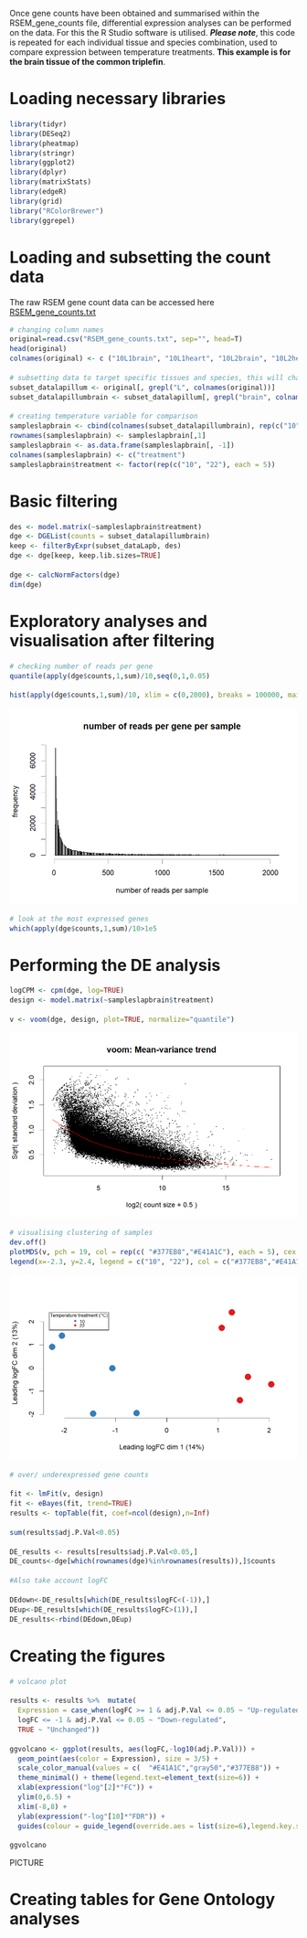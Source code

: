 Once gene counts have been obtained and summarised within the RSEM_gene_counts file, differential expression analyses can be performed on the data. For this the R Studio software is utilised. **_Please note_**, this code is repeated for each individual tissue and species combination, used to compare expression between temperature treatments. **This example is for the brain tissue of the common triplefin**.

# Loading necessary libraries
``` r
library(tidyr)
library(DESeq2)
library(pheatmap)
library(stringr)
library(ggplot2)
library(dplyr)
library(matrixStats)
library(edgeR)
library(grid)
library("RColorBrewer")
library(ggrepel)
```
# Loading and subsetting the count data
The raw RSEM gene count data can be accessed here [RSEM_gene_counts.txt](https://github.com/breanariordan/triplefinRNA/blob/main/RSEM_gene_counts.txt)
``` r
# changing column names
original=read.csv("RSEM_gene_counts.txt", sep="", head=T)
head(original)
colnames(original) <- c ("10L1brain", "10L1heart", "10L2brain", "10L2heart", "10L3brain", "10L3heart", "10L4brain", "10L4heart", "10L5brain", "10L5heart", "10N1brain", "10N1heart", "10N2brain", "10N2heart", "10N3brain","10N3heart", "10N4brain", "10N4heart", "10N5brain", "10N5heart", "22L1brain", "22L1heart", "22L2brain", "22L2heart", "22L3brain", "22L3heart", "22L4brain", "22L4heart", "22L5brain", "22L5heart", "22N1brain", "22N1heart", "22N2brain", "22N2heart", "22N3brain", "22N3heart", "22N4brain", "22N4heart", "22N5brain", "22N5heart")

# subsetting data to target specific tissues and species, this will change depending on what you are looking at
subset_datalapillum <- original[, grepl("L", colnames(original))]
subset_datalapillumbrain <- subset_datalapillum[, grepl("brain", colnames(subset_datalapillumbrain))]

# creating temperature variable for comparison
sampleslapbrain <- cbind(colnames(subset_datalapillumbrain), rep(c("10", "22"), each = 5))
rownames(sampleslapbrain) <- sampleslapbrain[,1]
sampleslapbrain <- as.data.frame(sampleslapbrain[, -1])
colnames(sampleslapbrain) <- c("treatment")
sampleslapbrain$treatment <- factor(rep(c("10", "22"), each = 5))
```
# Basic filtering
``` r
des <- model.matrix(~sampleslapbrain$treatment)
dge <- DGEList(counts = subset_datalapillumbrain)
keep <- filterByExpr(subset_dataLapb, des)
dge <- dge[keep, keep.lib.sizes=TRUE]

dge <- calcNormFactors(dge)
dim(dge)
```
# Exploratory analyses and visualisation after filtering
``` r
# checking number of reads per gene
quantile(apply(dge$counts,1,sum)/10,seq(0,1,0.05)

hist(apply(dge$counts,1,sum)/10, xlim = c(0,2000), breaks = 100000, main = "number of reads per gene per sample", xlab = "number of reads per sample", ylab = "frequency")
```
![](DEfigures/histogramtriplefin.png)
``` r
# look at the most expressed genes
which(apply(dge$counts,1,sum)/10>1e5
```
# Performing the DE analysis
``` r
logCPM <- cpm(dge, log=TRUE)
design <- model.matrix(~sampleslapbrain$treatment)

v <- voom(dge, design, plot=TRUE, normalize="quantile")
```
![](DEfigures/voom.png)
``` r
# visualising clustering of samples
dev.off()
plotMDS(v, pch = 19, col = rep(c( "#377EB8","#E41A1C"), each = 5), cex = 2, frame = F, main = "", cex.axis = 1)
legend(x=-2.3, y=2.4, legend = c("10", "22"), col = c("#377EB8","#E41A1C"), pch = 19, cex = 0.7, title = "Temperature treatment (°C)")
```
![](DEfigures/MDS.png)
``` r
# over/ underexpressed gene counts

fit <- lmFit(v, design)
fit <- eBayes(fit, trend=TRUE)
results <- topTable(fit, coef=ncol(design),n=Inf)

sum(results$adj.P.Val<0.05)

DE_results <- results[results$adj.P.Val<0.05,]
DE_counts<-dge[which(rownames(dge)%in%rownames(results)),]$counts

#Also take account logFC

DEdown<-DE_results[which(DE_results$logFC<(-1)),]
DEup<-DE_results[which(DE_results$logFC>(1)),]
DE_results<-rbind(DEdown,DEup)
```
# Creating the figures
``` r
# volcano plot

results <- results %>%  mutate(
  Expression = case_when(logFC >= 1 & adj.P.Val <= 0.05 ~ "Up-regulated",
  logFC <= -1 & adj.P.Val <= 0.05 ~ "Down-regulated",
  TRUE ~ "Unchanged"))

ggvolcano <- ggplot(results, aes(logFC,-log10(adj.P.Val))) +
  geom_point(aes(color = Expression), size = 3/5) +
  scale_color_manual(values = c(  "#E41A1C","gray50","#377EB8")) +
  theme_minimal() + theme(legend.text=element_text(size=6)) +
  xlab(expression("log"[2]*"FC")) + 
  ylim(0,6.5) +
  xlim(-8,8) +
  ylab(expression("-log"[10]*"FDR")) +
  guides(colour = guide_legend(override.aes = list(size=6),legend.key.size=6,title="")) 

ggvolcano
```
PICTURE
# Creating tables for Gene Ontology analyses

``` r
